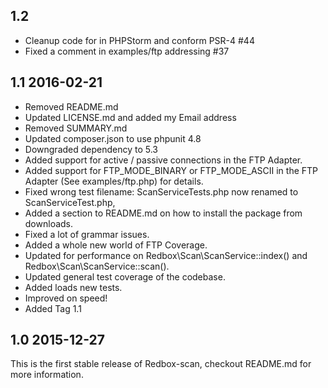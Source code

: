 ## 1.2

- Cleanup code for in PHPStorm and conform PSR-4 #44
- Fixed a comment in examples/ftp addressing #37


## 1.1 2016-02-21

- Removed README.md
- Updated LICENSE.md and added my Email address
- Removed SUMMARY.md
- Updated composer.json to use phpunit 4.8
- Downgraded dependency to 5.3
- Added support for active / passive connections in the FTP Adapter.
- Added support for FTP_MODE_BINARY or FTP_MODE_ASCII in the FTP Adapter (See examples/ftp.php) for details.
- Fixed wrong test filename: ScanServiceTests.php now renamed to ScanServiceTest.php,
- Added a section to README.md on how to install the package from downloads.
- Fixed a lot of grammar issues.
- Added a whole new world of FTP Coverage.
- Updated for performance on Redbox\Scan\ScanService::index() and Redbox\Scan\ScanService::scan().
- Updated general test coverage of the codebase.
- Added loads new tests.
- Improved on speed!
- Added Tag 1.1


## 1.0  2015-12-27

This is the first stable release of Redbox-scan, checkout README.md for more information.


